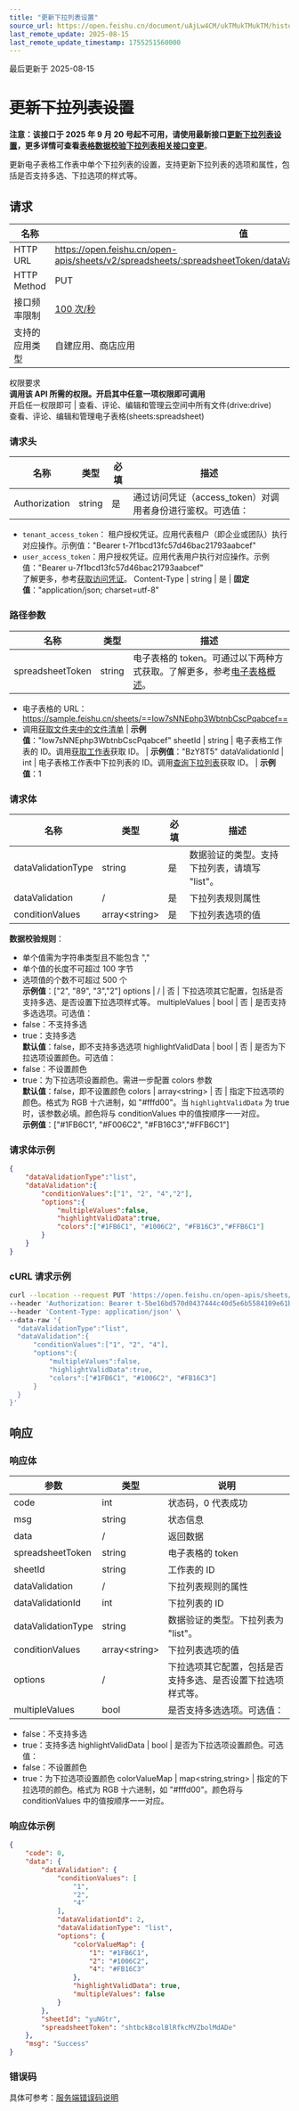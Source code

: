 ```yaml
---
title: "更新下拉列表设置"
source_url: https://open.feishu.cn/document/uAjLw4CM/ukTMukTMukTM/historic-version/docs/sheets/datavalidation/update-datavalidation
last_remote_update: 2025-08-15
last_remote_update_timestamp: 1755251560000
---
```

最后更新于 2025-08-15

# ~~更新下拉列表设置~~

**注意：该接口于 2025 年 9 月 20 号起不可用，请使用最新接口[更新下拉列表设置](https://open.feishu.cn/document/ukTMukTMukTM/uATMzUjLwEzM14CMxMTN/datavalidation/update-datavalidation)，更多详情可查看[表格数据校验下拉列表相关接口变更](https://open.feishu.cn/document/uAjLw4CM/ugTN1YjL4UTN24CO1UjN/breaking-change/datavalidation-dropdown-udpate)**。

更新电子表格工作表中单个下拉列表的设置，支持更新下拉列表的选项和属性，包括是否支持多选、下拉选项的样式等。

## 请求
名称 | 值
---|---
HTTP URL | https://open.feishu.cn/open-apis/sheets/v2/spreadsheets/:spreadsheetToken/dataValidation/:sheetId/:dataValidationId
HTTP Method | PUT
接口频率限制 | [100 次/秒](https://open.feishu.cn/document/ukTMukTMukTM/uUzN04SN3QjL1cDN)
支持的应用类型 | 自建应用、商店应用
权限要求  
 **调用该 API 所需的权限。开启其中任意一项权限即可调用**  
开启任一权限即可 | 查看、评论、编辑和管理云空间中所有文件(drive:drive)  
查看、评论、编辑和管理电子表格(sheets:spreadsheet)

### 请求头

名称 | 类型 | 必填 | 描述
--- | --- | --- | ---
Authorization | string | 是 | 通过访问凭证（access_token）对调用者身份进行鉴权。可选值：  
- `tenant_access_token`：	租户授权凭证。应用代表租户（即企业或团队）执行对应操作。示例值："Bearer t-7f1bcd13fc57d46bac21793aabcef"  
- `user_access_token`：用户授权凭证。应用代表用户执行对应操作。示例值："Bearer u-7f1bcd13fc57d46bac21793aabcef"  
了解更多，参考[获取访问凭证](https://open.feishu.cn/document/ukTMukTMukTM/uMTNz4yM1MjLzUzM)。
Content-Type | string | 是 | **固定值**："application/json; charset=utf-8"

### 路径参数

名称 | 类型 | 描述
--- | --- | ---
spreadsheetToken | string | 电子表格的 token。可通过以下两种方式获取。了解更多，参考[电子表格概述](https://open.feishu.cn/document/ukTMukTMukTM/uATMzUjLwEzM14CMxMTN/overview)。  
-  电子表格的 URL：https://sample.feishu.cn/sheets/==Iow7sNNEphp3WbtnbCscPqabcef==  
- 调用[获取文件夹中的文件清单](https://open.feishu.cn/document/uAjLw4CM/ukTMukTMukTM/reference/drive-v1/file/list) | **示例值**："Iow7sNNEphp3WbtnbCscPqabcef"
sheetId | string | 电子表格工作表的 ID。调用[获取工作表](https://open.feishu.cn/document/ukTMukTMukTM/uUDN04SN0QjL1QDN/sheets-v3/spreadsheet-sheet/query)获取 ID。 | **示例值**："BzY8T5"
dataValidationId | int | 电子表格工作表中下拉列表的 ID。调用[查询下拉列表](https://open.feishu.cn/document/ukTMukTMukTM/uATMzUjLwEzM14CMxMTN/datavalidation/query-datavalidation)获取 ID。 | **示例值**：1

### 请求体

名称 | 类型 | 必填 | 描述
--- | --- | --- | ---
dataValidationType | string | 是 | 数据验证的类型。支持下拉列表，请填写 "list"。
dataValidation | / | 是 | 下拉列表规则属性
conditionValues | array&lt;string&gt; | 是 | 下拉列表选项的值  
**数据校验规则**：  
- 单个值需为字符串类型且不能包含 ","  
- 单个值的长度不可超过 100 字节  
- 选项值的个数不可超过 500 个  
**示例值**：["2", "89", "3","2"]
options | / | 否 | 下拉选项其它配置，包括是否支持多选、是否设置下拉选项样式等。
multipleValues | bool | 否 | 是否支持多选选项。可选值：  
- false：不支持多选  
- true：支持多选  
**默认值**：false，即不支持多选选项
highlightValidData | bool | 否 | 是否为下拉选项设置颜色。可选值：  
- false：不设置颜色  
- true：为下拉选项设置颜色。需进一步配置 colors 参数  
**默认值**：false，即不设置颜色
colors | array&lt;string&gt; | 否 | 指定下拉选项的颜色。格式为 RGB 十六进制，如 "#fffd00"。当 `highlightValidData` 为 true 时，该参数必填。颜色将与 conditionValues 中的值按顺序一一对应。  
**示例值**：["#1FB6C1", "#F006C2", "#FB16C3","#FFB6C1"]

### 请求体示例

```json
{
    "dataValidationType":"list",
    "dataValidation":{
        "conditionValues":["1", "2", "4","2"],
        "options":{
            "multipleValues":false,
            "highlightValidData":true,
            "colors":["#1FB6C1", "#1006C2", "#FB16C3","#FFB6C1"]
        }
    }
}
```
###  cURL 请求示例
  ```bash
  curl --location --request PUT 'https://open.feishu.cn/open-apis/sheets/v2/spreadsheets/shtcngNygNfuqhxTBf588jwgWbJ/dataValidation/BzY8T5/1' \
--header 'Authorization: Bearer t-5be16bd570d0437444c40d5e6b5584109e61b0b1' \
--header 'Content-Type: application/json' \
--data-raw '{
    "dataValidationType":"list",
    "dataValidation":{
        "conditionValues":["1", "2", "4"],
        "options":{
            "multipleValues":false,
            "highlightValidData":true,
            "colors":["#1FB6C1", "#1006C2", "#FB16C3"]
        }
    }
}'
  ```
 ## 响应

### 响应体

参数 | 类型 | 说明
--- | --- | ---
code | int | 状态码，0 代表成功
msg | string | 状态信息
data | / | 返回数据
spreadsheetToken | string | 电子表格的 token
sheetId | string | 工作表的 ID
dataValidation | / | 下拉列表规则的属性
dataValidationId | int | 下拉列表的 ID
dataValidationType | string | 数据验证的类型。下拉列表为 "list"。
conditionValues | array&lt;string&gt; | 下拉列表选项的值
options | / | 下拉选项其它配置，包括是否支持多选、是否设置下拉选项样式等。
multipleValues | bool | 是否支持多选选项。可选值：  
- false：不支持多选  
- true：支持多选
highlightValidData | bool | 是否为下拉选项设置颜色。可选值：  
- false：不设置颜色  
- true：为下拉选项设置颜色
colorValueMap | map&lt;string,string&gt; | 指定的下拉选项的颜色。格式为 RGB 十六进制，如 "#fffd00"。颜色将与 conditionValues 中的值按顺序一一对应。

### 响应体示例  

```json
{
    "code": 0,
    "data": {
        "dataValidation": {
            "conditionValues": [
                "1",
                "2",
                "4"
            ],
            "dataValidationId": 2,
            "dataValidationType": "list",
            "options": {
                "colorValueMap": {
                    "1": "#1FB6C1",
                    "2": "#1006C2",
                    "4": "#FB16C3"
                },
                "highlightValidData": true,
                "multipleValues": false
            }
        },
        "sheetId": "yuNGtr",
        "spreadsheetToken": "shtbckBcolBlRfkcMVZbolMdADe"
    },
    "msg": "Success"
}
```  

### 错误码

具体可参考：[服务端错误码说明](https://open.feishu.cn/document/ukTMukTMukTM/ugjM14COyUjL4ITN)
